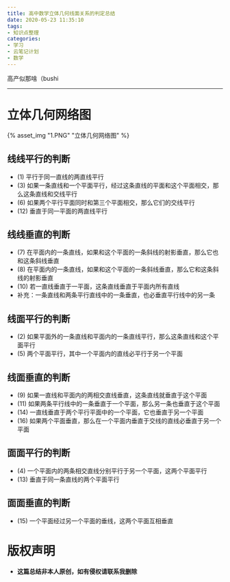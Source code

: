 ```yaml
---
title: 高中数学立体几何线面关系的判定总结
date: 2020-05-23 11:35:10
tags:
- 知识点整理
categories:
- 学习
- 云笔记计划
- 数学
---
```

高产似那啥（bushi
<!--more-->
---
# 立体几何网络图
{% asset_img "1.PNG" "立体几何网络图" %}

## 线线平行的判断
- (1) 平行于同一直线的两直线平行
- (3) 如果一条直线和一个平面平行，经过这条直线的平面和这个平面相交，那么这条直线和交线平行
- (6) 如果两个平行平面同时和第三个平面相交，那么它们的交线平行
- (12) 垂直于同一平面的两直线平行

## 线线垂直的判断
- (7) 在平面内的一条直线，如果和这个平面的一条斜线的射影垂直，那么它也和这条斜线垂直
- (8) 在平面内的一条直线，如果和这个平面的一条斜线垂直，那么它和这条斜线的射影垂直
- (10) 若一直线垂直于一平面，这条直线垂直于平面内所有直线
- 补充：一条直线和两条平行直线中的一条垂直，也必垂直平行线中的另一条

## 线面平行的判断
- (2) 如果平面外的一条直线和平面内的一条直线平行，那么这条直线和这个平面平行
- (5) 两个平面平行，其中一个平面内的直线必平行于另一个平面

## 线面垂直的判断
- (9) 如果一直线和平面内的两相交直线垂直，这条直线就垂直于这个平面
- (11) 如果两条平行线中的一条垂直于一个平面，那么另一条也垂直于这个平面
- (14) 一直线垂直于两个平行平面中的一个平面，它也垂直于另一个平面
- (16) 如果两个平面垂直，那么在一个平面内垂直于交线的直线必垂直于另一个平面

## 面面平行的判断
- (4) 一个平面内的两条相交直线分别平行于另一个平面，这两个平面平行
- (13) 垂直于同一条直线的两个平面平行

## 面面垂直的判断
- (15) 一个平面经过另一个平面的垂线，这两个平面互相垂直

# 版权声明
- **这篇总结非本人原创，如有侵权请联系我删除**
